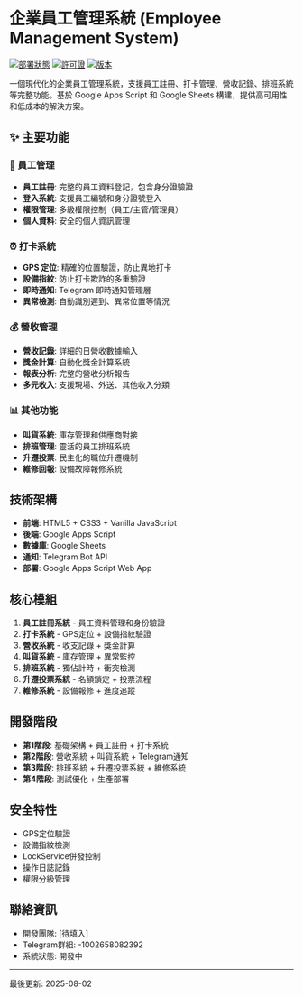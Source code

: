# 企業員工管理系統 (Employee Management System)

[![部署狀態](https://github.com/your-org/employee-management/workflows/Deploy%20Employee%20Management%20System/badge.svg)](https://github.com/your-org/employee-management/actions)
[![許可證](https://img.shields.io/badge/license-MIT-blue.svg)](LICENSE)
[![版本](https://img.shields.io/badge/version-1.0.0-green.svg)](https://github.com/your-org/employee-management/releases)

一個現代化的企業員工管理系統，支援員工註冊、打卡管理、營收記錄、排班系統等完整功能。基於 Google Apps Script 和 Google Sheets 構建，提供高可用性和低成本的解決方案。

## ✨ 主要功能

### 👥 員工管理
- **員工註冊**: 完整的員工資料登記，包含身分證驗證
- **登入系統**: 支援員工編號和身分證號登入
- **權限管理**: 多級權限控制（員工/主管/管理員）
- **個人資料**: 安全的個人資訊管理

### ⏰ 打卡系統
- **GPS 定位**: 精確的位置驗證，防止異地打卡
- **設備指紋**: 防止打卡欺詐的多重驗證
- **即時通知**: Telegram 即時通知管理層
- **異常檢測**: 自動識別遲到、異常位置等情況

### 💰 營收管理
- **營收記錄**: 詳細的日營收數據輸入
- **獎金計算**: 自動化獎金計算系統
- **報表分析**: 完整的營收分析報告
- **多元收入**: 支援現場、外送、其他收入分類

### 📊 其他功能
- **叫貨系統**: 庫存管理和供應商對接
- **排班管理**: 靈活的員工排班系統
- **升遷投票**: 民主化的職位升遷機制
- **維修回報**: 設備故障報修系統

## 技術架構
- **前端**: HTML5 + CSS3 + Vanilla JavaScript
- **後端**: Google Apps Script
- **數據庫**: Google Sheets
- **通知**: Telegram Bot API
- **部署**: Google Apps Script Web App

## 核心模組
1. **員工註冊系統** - 員工資料管理和身份驗證
2. **打卡系統** - GPS定位 + 設備指紋驗證
3. **營收系統** - 收支記錄 + 獎金計算
4. **叫貨系統** - 庫存管理 + 異常監控
5. **排班系統** - 獨佔計時 + 衝突檢測
6. **升遷投票系統** - 名額鎖定 + 投票流程
7. **維修系統** - 設備報修 + 進度追蹤

## 開發階段
- **第1階段**: 基礎架構 + 員工註冊 + 打卡系統
- **第2階段**: 營收系統 + 叫貨系統 + Telegram通知
- **第3階段**: 排班系統 + 升遷投票系統 + 維修系統
- **第4階段**: 測試優化 + 生產部署

## 安全特性
- GPS定位驗證
- 設備指紋檢測
- LockService併發控制
- 操作日誌記錄
- 權限分級管理

## 聯絡資訊
- 開發團隊: [待填入]
- Telegram群組: -1002658082392
- 系統狀態: 開發中

---
最後更新: 2025-08-02